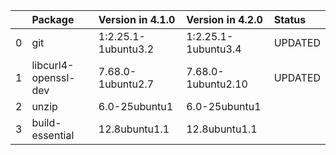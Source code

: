 <!-- markdown-link-check-disable -->

|    | Package              | Version in 4.1.0    | Version in 4.2.0    | Status   |
|---:|:---------------------|:--------------------|:--------------------|:---------|
|  0 | git                  | 1:2.25.1-1ubuntu3.2 | 1:2.25.1-1ubuntu3.4 | UPDATED  |
|  1 | libcurl4-openssl-dev | 7.68.0-1ubuntu2.7   | 7.68.0-1ubuntu2.10  | UPDATED  |
|  2 | unzip                | 6.0-25ubuntu1       | 6.0-25ubuntu1       |          |
|  3 | build-essential      | 12.8ubuntu1.1       | 12.8ubuntu1.1       |          |